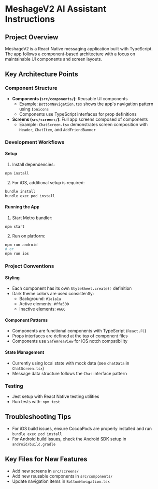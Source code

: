 # MeshageV2 AI Assistant Instructions

## Project Overview
MeshageV2 is a React Native messaging application built with TypeScript. The app follows a component-based architecture with a focus on maintainable UI components and screen layouts.

## Key Architecture Points

### Component Structure
- **Components (`src/components/`)**: Reusable UI components
  - Example: `BottomNavigation.tsx` shows the app's navigation pattern using `Ionicons`
  - Components use TypeScript interfaces for prop definitions
- **Screens (`src/screens/`)**: Full app screens composed of components
  - Example: `ChatScreen.tsx` demonstrates screen composition with `Header`, `ChatItem`, and `AddFriendBanner`

### Development Workflows

#### Setup
1. Install dependencies:
```bash
npm install
```
2. For iOS, additional setup is required:
```bash
bundle install
bundle exec pod install
```

#### Running the App
1. Start Metro bundler:
```bash
npm start
```
2. Run on platform:
```bash
npm run android
# or
npm run ios
```

### Project Conventions

#### Styling
- Each component has its own `StyleSheet.create()` definition
- Dark theme colors are used consistently:
  - Background: `#1a1a1a`
  - Active elements: `#ffa500`
  - Inactive elements: `#666`

#### Component Patterns
- Components are functional components with TypeScript (`React.FC`)
- Props interfaces are defined at the top of component files
- Components use `SafeAreaView` for iOS notch compatibility

#### State Management
- Currently using local state with mock data (see `chatData` in `ChatScreen.tsx`)
- Message data structure follows the `Chat` interface pattern

### Testing
- Jest setup with React Native testing utilities
- Run tests with: `npm test`

## Troubleshooting Tips
- For iOS build issues, ensure CocoaPods are properly installed and run `bundle exec pod install`
- For Android build issues, check the Android SDK setup in `android/build.gradle`

## Key Files for New Features
- Add new screens in `src/screens/`
- Add new reusable components in `src/components/`
- Update navigation items in `BottomNavigation.tsx`
